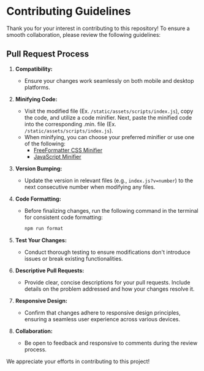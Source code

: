 # Contributing Guidelines

Thank you for your interest in contributing to this repository! To ensure a smooth collaboration, please review the following guidelines:

## Pull Request Process

1. **Compatibility:**

   - Ensure your changes work seamlessly on both mobile and desktop platforms.

2. **Minifying Code:**

   - Visit the modified file (Ex. `/static/assets/scripts/index.js`), copy the code, and utilize a code minifier. Next, paste the minified code into the corresponding .min. file (Ex. `/static/assets/scripts/index.js`).
   - When minifying, you can choose your preferred minifier or use one of the following:
     - [FreeFormatter CSS Minifier](https://www.freeformatter.com/css-minifier.html)
     - [JavaScript Minifier](https://minify-js.com/)

3. **Version Bumping:**

   - Update the version in relevant files (e.g., `index.js?v=number`) to the next consecutive number when modifying any files.

4. **Code Formatting:**

   - Before finalizing changes, run the following command in the terminal for consistent code formatting:
     ```bash
     npm run format
     ```

5. **Test Your Changes:**

   - Conduct thorough testing to ensure modifications don't introduce issues or break existing functionalities.

6. **Descriptive Pull Requests:**

   - Provide clear, concise descriptions for your pull requests. Include details on the problem addressed and how your changes resolve it.

7. **Responsive Design:**

   - Confirm that changes adhere to responsive design principles, ensuring a seamless user experience across various devices.

8. **Collaboration:**
   - Be open to feedback and responsive to comments during the review process.

We appreciate your efforts in contributing to this project!
